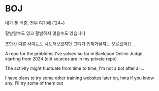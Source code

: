 # BOJ
 내가 푼 백준, 전부 여기에 ('24~)

 활발할수도 있고 활발하지 않을수도 있습니다
 
 조만간 다른 사이트도 시도해보겠지만 그떄가 언제가될지는 모르겠어요...

 A repo for the problems I've solved so far in Baekjoon Online Judge, starting from 2024 (old sources are in my private repo)

 The activity might fluctuate from time to time, I'm not a bot after all...

 I have plans to try some other training websites later on, hmu if you know any. I'll try some of them out
